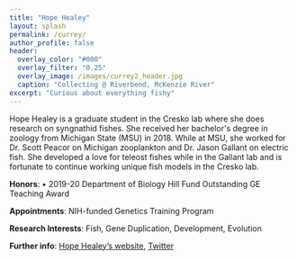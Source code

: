 ```yaml
---
title: "Hope Healey"
layout: splash
permalink: /currey/
author_profile: false
header:
  overlay_color: "#000"
  overlay_filter: "0.25"
  overlay_image: /images/currey2_header.jpg
  caption: "Collecting @ Riverbend, McKenzie River"
excerpt: "Curious about everything fishy"
---
```


Hope Healey is a graduate student in the Cresko lab where she does research on syngnathid fishes. 
She received her bachelor's degree in zoology from Michigan State (MSU) in 2018. While at MSU, she worked for Dr. Scott Peacor
on Michigan zooplankton and Dr. Jason Gallant on electric fish. She developed a love for teleost fishes while in the Gallant lab
and is fortunate to continue working unique fish models in the Cresko lab.

**Honors**: 
•	2019-20 Department of Biology Hill Fund Outstanding GE Teaching Award

**Appointments**: NIH-funded Genetics Training Program 

**Research Interests**: Fish, Gene Duplication, Development, Evolution

**Further info**: [Hope Healey’s website](https://blogs.uoregon.edu/hhealey/), [Twitter](hhttps://twitter.com/hope_a_soap)